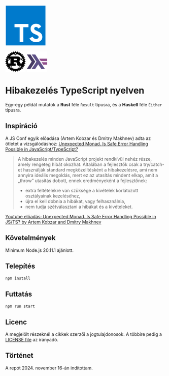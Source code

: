 <img src="doc/typescript-original.svg" width="128"/>

<img src="doc/rust-original.svg" width="64"/> <img src="doc/haskell-original.svg" width="64"/>

# Hibakezelés TypeScript nyelven

Egy-egy példát mutatok a **Rust** féle `Result` típusra, és a **Haskell** féle `Either` típusra.

## Inspiráció

A JS Conf egyik előadása (Artem Kobzar és Dmitry Makhnev) adta az ötletet a vizsgálódáshoz:
[Unexpected Monad. Is Safe Error Handling Possible in JavaScript/TypeScript?](https://jsconfbp.com/speakers/artem-and-dmitry)

> A hibakezelés minden JavaScript projekt rendkívül nehéz része, amely rengeteg hibát okozhat. Általában a fejlesztők csak a try/catch-et használják standard megközelítésként a hibakezelésre, ami nem annyira ideális megoldás, mert ez az utasítás mindent elkap, amit a „throw” utasítás dobott, ennek eredményeként a fejlesztőnek:
> 
> - extra feltételekre van szüksége a kivételek korlátozott osztályainak kezeléséhez,
> - újra el kell dobnia a hibákat, vagy felhasználnia,
> - nem tudja szétválasztani a hibákat és a kivételeket.

[Youtube előadás: Unexpected Monad. Is Safe Error Handling Possible in JS/TS? by Artem Kobzar and Dmitry Makhnev](https://www.youtube.com/watch?v=SLOhXSeNKCM)

## Követelmények

Minimum Node.js 20.11.1 ajánlott.

## Telepítés

```
npm install
```

## Futtatás

```
npm run start
```

## Licenc

A megjelölt részeknél a cikkek szerzői a jogtulajdonosok.
A többire pedig a [LICENSE file](LICENSE) az irányadó.

## Történet

A repót 2024. november 16-án indítottam.